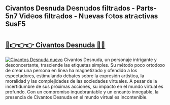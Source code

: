 ## Civantos Desnuda D𝚎sn𝚞dos filtr𝚊dos - Parts-5n7 Vid𝚎os filtr𝚊dos - N𝚞evas f𝚘tos atr𝚊ctivas SusF5

# <h2><a href="http://mb645hl.tromn.icu/?c=Civantos+Desnuda">🔗👉👉👉 Civantos Desnuda 🔗🔗</a></h2>

[![Civantos Desnuda nuevo](https://i.imgur.com/pEAQMta.gif)](http://mb645hl.tromn.icu/?c=Civantos+Desnuda)
Civantos Desnuda, un personaje intrigante y desconcertante, trasciende las etiquetas simples. Su método poco ortodoxo de crear una persona en línea ha magnetizado y ofendido a los espectadores, estimulando debates sobre la expresión artística, la moralidad y las complejidades de las sociedades virtuales. A pesar de la incertidumbre de sus próximas acciones, su impacto en el mundo virtual es profundo. Con un compromiso inquebrantable y un encanto innegable, la presencia de Civantos Desnuda en el mundo virtual es incontenible.
